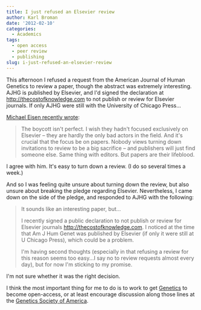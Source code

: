 ```yaml
---
title: I just refused an Elsevier review
author: Karl Broman
date: '2012-02-10'
categories:
  - Academics
tags:
  - open access
  - peer review
  - publishing
slug: i-just-refused-an-elsevier-review
---
```


This afternoon I refused a request from the American Journal of Human Genetics to review a paper, though the abstract was extremely interesting.  AJHG is published by Elsevier, and I'd signed the declaration at <http://thecostofknowledge.com> to not publish or review for Elsevier journals.  If only AJHG were still with the University of Chicago Press...

[Michael Eisen recently wrote](http://www.michaeleisen.org/blog/?p=890):

> The boycott isn't perfect. I wish they hadn't focused exclusively on Elsevier – they are hardly the only bad actors in the field. And it's crucial that the focus be on papers. Nobody views turning down invitations to review to be a big sacrifice – and publishers will just find someone else. Same thing with editors. But papers are their lifeblood.

I agree with him.  It's easy to turn down a review. (I do so several times a week.)

And so I was feeling quite unsure about turning down the review, but also unsure about breaking the pledge regarding Elsevier.  Nevertheless, I came down on the side of the pledge, and responded to AJHG with the following:

> It sounds like an interesting paper, but...
>
> I recently signed a public declaration to not publish or review for
> Elsevier journals <http://thecostofknowledge.com>.  I noticed at the time that Am J Hum Genet was published by Elsevier (if only it were still at U Chicago Press), which could be a problem.
>
> I'm having second thoughts (especially in that refusing a review for this reason seems too easy...I say no to review requests almost every day), but for now I'm sticking to my promise.

I'm not sure whether it was the right decision.

I think the most important thing for me to do is to work to get [Genetics](https://academic.oup.com/genetics) to become open-access, or at least encourage  discussion along those lines at the [Genetics Society of America](https://www.genetics-gsa.org).
